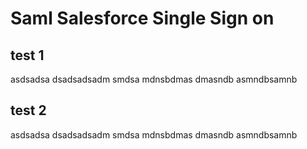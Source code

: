 # Saml Salesforce Single Sign on

## test 1

asdsadsa dsadsadsadm smdsa mdnsbdmas dmasndb asmndbsamnb

## test 2

asdsadsa dsadsadsadm smdsa mdnsbdmas dmasndb asmndbsamnb
